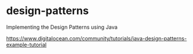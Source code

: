 # design-patterns
Implementing the Design Patterns using Java

https://www.digitalocean.com/community/tutorials/java-design-patterns-example-tutorial
